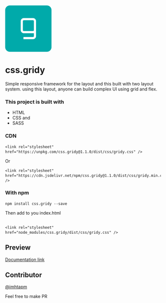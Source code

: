 <img alt="css.gridy logo"
     src="https://raw.githubusercontent.com/imhta/cssgridy-doc/master/assets/gridy-logo.png"
     width="150">

# css.gridy

Simple responsive framework for the layout and this built with two layout system. using this layout, anyone can build complex UI using grid and flex.

### This project is built with

- HTML
- CSS and
- SASS

### CDN 
```
<link rel="stylesheet" href="https://unpkg.com/css.gridy@1.1.0/dist/css/gridy.css" />

```
Or

```
<link rel="stylesheet" href="https://cdn.jsdelivr.net/npm/css.gridy@1.1.0/dist/css/gridy.min.css" />
```
### With npm

```
npm install css.gridy --save
```
Then add to you index.html
```

<link rel="stylesheet" href="node_modules/css.gridy/dist/css/gridy.css" />
```

## Preview

[Documentation link](https://imhta.github.io/cssgridy-doc/)

## Contributor

[@imhtapm](https://github.com/imhtapm)

Feel free to make PR
